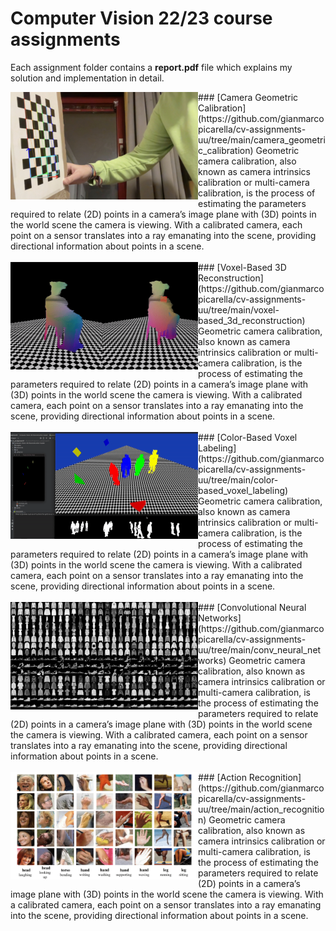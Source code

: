 # Computer Vision 22/23 course assignments
Each assignment folder contains a **report.pdf** file which explains my solution and implementation in detail.

<div>
<img align="left" style="padding: 0 !important;" src="https://raw.githubusercontent.com/gianmarcopicarella/cv-assignments-uu/main/readme/camera_calibration.jpg" width="300"> ### [Camera Geometric Calibration](https://github.com/gianmarcopicarella/cv-assignments-uu/tree/main/camera_geometric_calibration)
Geometric camera calibration, also known as camera intrinsics calibration or multi-camera calibration, is the process of estimating the parameters required to relate (2D) points in a camera’s image plane with (3D) points in the world scene the camera is viewing. With a calibrated camera, each point on a sensor translates into a ray emanating into the scene, providing directional information about points in a scene.
<br clear="left"/>
</div>
&nbsp;

<div>
<img align="left" src="https://raw.githubusercontent.com/gianmarcopicarella/cv-assignments-uu/main/readme/voxel_3d_reconstruction.gif" width="300"/>
### [Voxel-Based 3D Reconstruction](https://github.com/gianmarcopicarella/cv-assignments-uu/tree/main/voxel-based_3d_reconstruction)
Geometric camera calibration, also known as camera intrinsics calibration or multi-camera calibration, is the process of estimating the parameters required to relate (2D) points in a camera’s image plane with (3D) points in the world scene the camera is viewing. With a calibrated camera, each point on a sensor translates into a ray emanating into the scene, providing directional information about points in a scene.
<br clear="left"/>
</div>
&nbsp;

<div>
<img align="left" src="https://raw.githubusercontent.com/gianmarcopicarella/cv-assignments-uu/main/readme/color_based_voxel_labeling.gif" width="300"/>
### [Color-Based Voxel Labeling](https://github.com/gianmarcopicarella/cv-assignments-uu/tree/main/color-based_voxel_labeling)
Geometric camera calibration, also known as camera intrinsics calibration or multi-camera calibration, is the process of estimating the parameters required to relate (2D) points in a camera’s image plane with (3D) points in the world scene the camera is viewing. With a calibrated camera, each point on a sensor translates into a ray emanating into the scene, providing directional information about points in a scene.
<br clear="left"/>
</div>
&nbsp;

<div>
<img align="left" src="https://raw.githubusercontent.com/gianmarcopicarella/cv-assignments-uu/main/readme/convolutional_neural_networks.jpg" width="300"/>
### [Convolutional Neural Networks](https://github.com/gianmarcopicarella/cv-assignments-uu/tree/main/conv_neural_networks)
Geometric camera calibration, also known as camera intrinsics calibration or multi-camera calibration, is the process of estimating the parameters required to relate (2D) points in a camera’s image plane with (3D) points in the world scene the camera is viewing. With a calibrated camera, each point on a sensor translates into a ray emanating into the scene, providing directional information about points in a scene.
<br clear="left"/>
</div>
&nbsp;

<div>
<img align="left" src="https://raw.githubusercontent.com/gianmarcopicarella/cv-assignments-uu/main/readme/action_recognition.jpg" width="300"/>
### [Action Recognition](https://github.com/gianmarcopicarella/cv-assignments-uu/tree/main/action_recognition)
Geometric camera calibration, also known as camera intrinsics calibration or multi-camera calibration, is the process of estimating the parameters required to relate (2D) points in a camera’s image plane with (3D) points in the world scene the camera is viewing. With a calibrated camera, each point on a sensor translates into a ray emanating into the scene, providing directional information about points in a scene.
<br clear="left"/>
</div>
